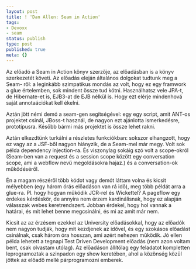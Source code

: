 ```yaml
---
layout: post
title: ! 'Dan Allen: Seam in Action'
tags:
- Devoxx
- seam
status: publish
type: post
published: true
meta: {}
---
```

Az előadó a Seam in Action könyv szerzője, az előadásban is a könyv
szerkezetét követi. Az előadás eleján általános dolgokat tudtunk meg a Seam-
ről: a leginkább szimpatikus mondás az volt, hogy ez egy framwork a glue
értelemben, sok mindent össze tud kötni. Használhatsz vele JPA-t, de
Hibernate-et is, EJB3-at de EJB nélkül is. Hogy ezt elérje mindenhová saját
annotaációkat kell ékelni.

  
Aztán jött némi demó a seam-gen segítségével: egy egy script, amit ANT-os
projektet csinál, JBoss-t használ, de nagyon ezt ajánlotta ismerkedésre,
prototípusra. Később bármi más projektet is össze lehet rakni.

  
Aztán elkezdtünk turkálni a részletes funkciókban: sokszor elhangzott, hogy ez
vagy az a JSF-ből nagyon hiányzik, de a Seam-mel már megy. Volt sok példa
dependency injection-ra. És viszonylag sokáig szó volt a scope-okról (Seam-ben
van a request és a session scope között egy conversation scope, ami a webflow
nevű megoldásokra hajaz.) és a conversation-ok működéséről.

  
Én a magam részéről több kódot vagy demót láttam volna és kicsit mélyebben
(egy három órás előadáson van rá idő), meg több példát arra a glue-ra. Pl.
hogy hogyan működik JCR-rel és Wickettel? A pageflow egy érdekes kérdéskör, de
annyira nem érzem kardinálisnak, hogy ez alapján válasszak webes
keretrendszert. Jobban érdekel, hogy hol vannak a határai, és mit lehet benne
megcsinálni, és mi az amit már nem.

  
Kicsit az az érzésem ezekkel az University előadásokkal, hogy az előadók nem
nagyon tudják, hogy mit kezdjenek az idővel, és egy szokásos előadást
csinálnak, csak három óra hosszan, ami azért nehezen működik. Jó ellen példa
lehetett a tegnapi Test Driven Development előadás (nem azon voltam bent, csak
olvastam utólag). Az előadáson állítólag egy feladatot kompletten
leprogramoztak a szinpadon egy show keretében, ahol a közönség közül jöttek az
előadő mellé párprogramozni emberek.

